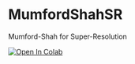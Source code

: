 # MumfordShahSR
Mumford-Shah for Super-Resolution

[![Open In Colab](https://colab.research.google.com/assets/colab-badge.svg)](https://colab.research.google.com/github/Stage-SuperResolution/MumfordShahSR)